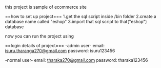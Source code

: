 this project is sample of ecommerce site

==how to set up project===
1.get the sql script inside /bin folder
2.create a database name called "eshop"
3.import that sql script to that("eshop") database

now you can run the project using
<php artisan serve>
 
==login details of project===
-admin user-
email: isuru.tharanga270@gmail.com
password: isuru123456

-normal user-
email: tharaka270@gmail.com
password: tharaka123456
